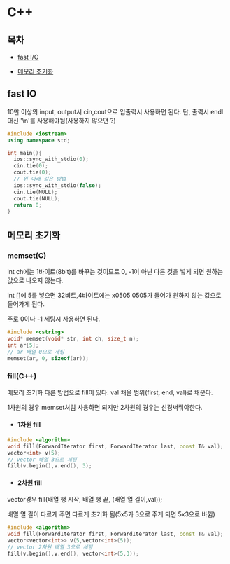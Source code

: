 # C++
## 목차
- [fast I/O](#fast-io)

- [메모리 초기화](#메모리-초기화)


## fast IO
10만 이상의 input, output시 cin,cout으로 입출력시 사용하면 된다.
단, 출력시 endl 대신 '\n'를 사용해야됨(사용하지 않으면 ?)
```c++
#include <iostream>
using namespace std;

int main(){
  ios::sync_with_stdio(0);
  cin.tie(0);
  cout.tie(0);
  // 위 아래 같은 방법
  ios::sync_with_stdio(false);
  cin.tie(NULL);
  cout.tie(NULL);
  return 0;
}
```

## 메모리 초기화
### memset(C)
int ch에는 1바이트(8bit)를 바꾸는 것이므로 0, -1이 아닌 다른 것을 넣게 되면
원하는 값으로 나오지 않는다.

int []에 5를 넣으면 32비트,4바이트에는
x0505 0505가 들어가 원하지 않는 값으로 들어가게 된다.

주로 0이나 -1 세팅시 사용하면 된다.


```C++
#include <cstring>
void* memset(void* str, int ch, size_t n);
int ar[5];
// ar 배열 0으로 세팅
memset(ar, 0, sizeof(ar));
```


### fill(C++)
메모리 초기화 다른 방법으로 fill이 있다.
val 채울 범위(first, end, val)로 채운다.

1차원의 경우 memset처럼 사용하면 되지만 2차원의 경우는 신경써줘야한다.

- #### 1차원 fill
```C++
#include <algorithm>
void fill(ForwardIterator first, ForwardIterator last, const T& val);
vector<int> v(5);
// vector 배열 3으로 세팅
fill(v.begin(),v.end(), 3);
```

- #### 2차원 fill
vector경우
fill(배열 행 시작, 배열 행 끝, (배열 열 길이,val));

배열 열 길이 다르게 주면 다르게 초기화 됨(5x5가 3으로 주게 되면 5x3으로 바뀜)

```C++
#include <algorithm>
void fill(ForwardIterator first, ForwardIterator last, const T& val);
vector<vector<int>> v(5,vector<int>(5));
// vector 2차원 배열 3으로 세팅
fill(v.begin(),v.end(), vector<int>(5,3));
```

